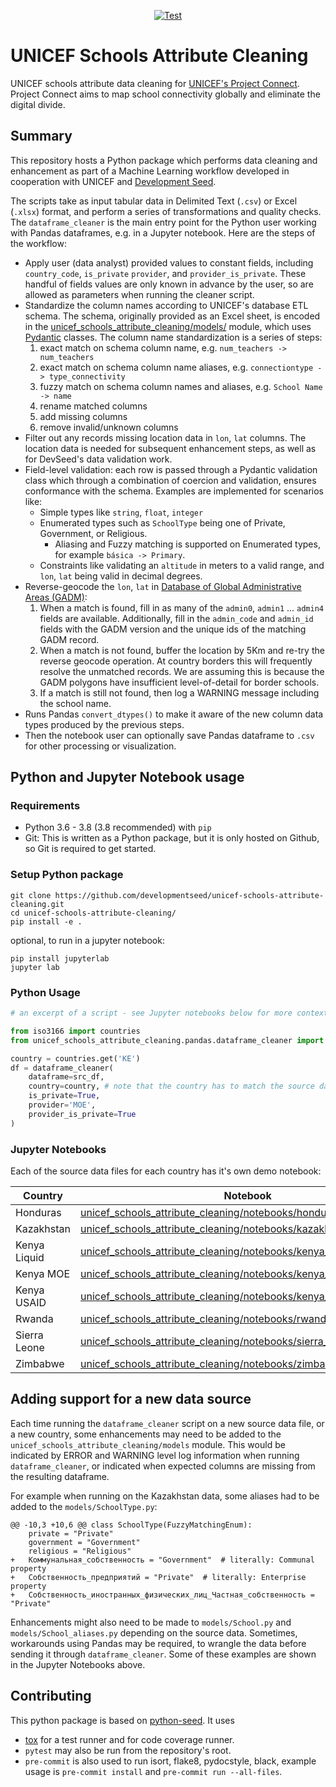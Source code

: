 <p align="center">
  <a href="https://github.com/developmentseed/unicef-schools-attribute-cleaning/actions?query=workflow%3ACI" target="_blank">
      <img src="https://github.com/developmentseed/unicef-schools-attribute-cleaning/workflows/CI/badge.svg" alt="Test">
  </a>
</p>


# UNICEF Schools Attribute Cleaning

UNICEF schools attribute data cleaning for [UNICEF's Project Connect](https://www.projectconnect.world/).
Project Connect aims to map school connectivity globally and eliminate the digital divide.

## Summary

This repository hosts a Python package which performs data cleaning and enhancement as part of a Machine Learning
workflow developed in cooperation with UNICEF and [Development Seed](https://developmentseed.org/).

The scripts take as input tabular data in Delimited Text (`.csv`) or Excel (`.xlsx`) format, and perform a series of 
transformations and quality checks. The `dataframe_cleaner` is the main entry point for the Python user working with 
Pandas dataframes, e.g. in a Jupyter notebook. Here are the steps of the workflow:

- Apply user (data analyst) provided values to constant fields, including `country_code`, `is_private`
    `provider`, and `provider_is_private`. These handful of fields values are only known in advance by the user, so are 
    allowed as  parameters when running the cleaner script.
- Standardize the column names according to UNICEF's database ETL schema. The schema, originally provided as an Excel
    sheet, is encoded in the [unicef_schools_attribute_cleaning/models/](unicef_schools_attribute_cleaning/models/) module, 
    which uses [Pydantic](https://pydantic-docs.helpmanual.io/) classes. The column name standardization is a series of 
    steps:
    1. exact match on schema column name, e.g. `num_teachers -> num_teachers`
    2. exact match on schema column name aliases, e.g. `connectiontype -> type_connectivity`
    3. fuzzy match on schema column names and aliases, e.g. `School Name -> name`
    4. rename matched columns
    5. add missing columns
    6. remove invalid/unknown columns 
- Filter out any records missing location data in `lon`, `lat` columns. The location data is needed for subsequent
    enhancement steps, as well as for DevSeed's data validation work.
- Field-level validation: each row is passed through a Pydantic validation
    class which through a combination of coercion and validation, ensures conformance with the schema. Examples are 
    implemented for scenarios like:
    - Simple types like `string`, `float`, `integer`
    - Enumerated types such as `SchoolType` being one of Private, Government, or Religious.
        - Aliasing and Fuzzy matching is supported on Enumerated types, for example `básica -> Primary`.
    - Constraints like validating an `altitude` in meters to a valid range, and `lon`, `lat` being
    valid in decimal degrees.
- Reverse-geocode the `lon`, `lat` in  [Database of Global Administrative Areas (GADM)](https://gadm.org):
    1. When a match is found, fill in as many of the `admin0`, `admin1` ... `admin4` fields are available.
    Additionally, fill in the `admin_code` and `admin_id` fields with the GADM version and the unique ids of the
    matching GADM record.
    2. When a match is not found, buffer the location by 5Km and re-try the reverse geocode operation. At country 
    borders this will frequently resolve the unmatched records. We are assuming this is because the 
    GADM polygons have insufficient level-of-detail for border schools.
    3. If a match is still not found, then log a WARNING message including the school name.
- Runs Pandas `convert_dtypes()` to make it aware of the new column data types produced by the previous steps. 
- Then the notebook user can optionally save Pandas dataframe to `.csv` for other processing or visualization.

## Python and Jupyter Notebook usage

### Requirements

- Python 3.6 - 3.8 (3.8 recommended) with `pip`
- Git: This is written as a Python package, but it is only hosted on Github, so Git is required to get started. 

### Setup Python package

```shell script
git clone https://github.com/developmentseed/unicef-schools-attribute-cleaning.git
cd unicef-schools-attribute-cleaning/
pip install -e .
```

optional, to run in a jupyter notebook:

```shell script
pip install jupyterlab
jupyter lab
```

### Python Usage

```python
# an excerpt of a script - see Jupyter notebooks below for more context.

from iso3166 import countries
from unicef_schools_attribute_cleaning.pandas.dataframe_cleaner import dataframe_cleaner

country = countries.get('KE')
df = dataframe_cleaner(
    dataframe=src_df,
    country=country, # note that the country has to match the source data's country
    is_private=True,
    provider='MOE',
    provider_is_private=True
)
```

### Jupyter Notebooks

Each of the source data files for each country has it's own demo notebook:

| Country | Notebook |
| ------- | -------- |
| Honduras | [unicef_schools_attribute_cleaning/notebooks/honduras_demo.ipynb](unicef_schools_attribute_cleaning/notebooks/honduras_demo.ipynb) |
| Kazakhstan | [unicef_schools_attribute_cleaning/notebooks/kazakhstan_demo.ipynb](unicef_schools_attribute_cleaning/notebooks/kazakhstan_demo.ipynb) |
| Kenya Liquid | [unicef_schools_attribute_cleaning/notebooks/kenya_liquid_demo.ipynb](unicef_schools_attribute_cleaning/notebooks/kenya_liquid_demo.ipynb) |
| Kenya MOE | [unicef_schools_attribute_cleaning/notebooks/kenya_moe_demo.ipynb](unicef_schools_attribute_cleaning/notebooks/kenya_moe_demo.ipynb) |
| Kenya USAID | [unicef_schools_attribute_cleaning/notebooks/kenya_usaid_demo.ipynb](unicef_schools_attribute_cleaning/notebooks/kenya_usaid_demo.ipynb) |
| Rwanda | [unicef_schools_attribute_cleaning/notebooks/rwanda_demo.ipynb](unicef_schools_attribute_cleaning/notebooks/rwanda_demo.ipynb) |
| Sierra Leone | [unicef_schools_attribute_cleaning/notebooks/sierra_leone_demo.ipynb](unicef_schools_attribute_cleaning/notebooks/sierra_leone_demo.ipynb) |
| Zimbabwe | [unicef_schools_attribute_cleaning/notebooks/zimbabwe_demo.ipynb](unicef_schools_attribute_cleaning/notebooks/zimbabwe_demo.ipynb) |

## Adding support for a new data source

Each time running the `dataframe_cleaner` script on a new source data file, or a new country, 
some enhancements may need to be added to the `unicef_schools_attribute_cleaning/models` module.
This would be indicated by ERROR and WARNING level log information when running `dataframe_cleaner`,
or indicated when expected columns are missing from the resulting dataframe.

For example when running on the Kazakhstan data, some aliases had to be added to the 
`models/SchoolType.py`:

```
@@ -10,3 +10,6 @@ class SchoolType(FuzzyMatchingEnum):
    private = "Private"
    government = "Government"
    religious = "Religious"
+   Коммунальная_собственность = "Government"  # literally: Communal property
+   Собственность_предприятий = "Private"  # literally: Enterprise property
+   Собственность_иностранных_физических_лиц_Частная_собственность = "Private"
```

Enhancements might also need to be made to `models/School.py` and `models/School_aliases.py` 
depending on the source data. Sometimes, workarounds using Pandas may be required, to wrangle the data before sending 
it through `dataframe_cleaner`. Some of these examples are shown in the Jupyter Notebooks above.

## Contributing

This python package is based on [python-seed](https://github.com/developmentseed/python-seed).
It uses

- [tox](https://tox.readthedocs.io/en/latest/) for a test runner and for code coverage runner.
- `pytest` may also be run from the repository's root.
- `pre-commit` is also used to run isort, flake8, pydocstyle, black, example usage is
  `pre-commit install` and `pre-commit run --all-files`.
